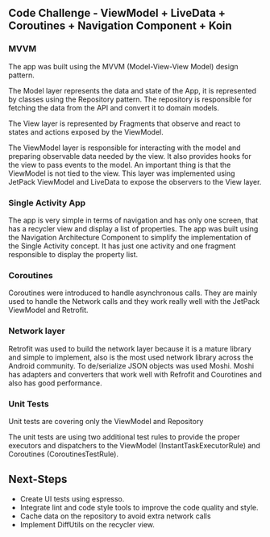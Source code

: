 
## Code Challenge - ViewModel + LiveData + Coroutines + Navigation Component + Koin

### MVVM

The app was built using the MVVM (Model-View-View Model) design pattern.

The Model layer represents the data and state of the App, it is represented by classes using the Repository pattern. The repository is responsible for fetching the data from the API and convert it to domain models.

The View layer is represented by Fragments that observe and react to states and actions exposed by the ViewModel.

The ViewModel layer is responsible for interacting with the model and preparing observable data needed by the view. It also provides hooks for the view to pass events to the model. An important thing is that the ViewModel is not tied to the view.
This layer was implemented using JetPack ViewModel and LiveData to expose the observers to the View layer.

### Single Activity App

The app is very simple in terms of navigation and has only one screen, that has a recycler view and display a list of properties.
The app was built using the Navigation Architecture Component to simplify the implementation of the Single Activity concept. It has just one activity and one fragment responsible to display the property list.

### Coroutines

Coroutines were introduced to handle asynchronous calls. They are mainly used to handle the Network calls and they work really well with the JetPack ViewModel and Retrofit.

### Network layer

Retrofit was used to build the network layer because it is a mature library and simple to implement, also is the most used network library across the Android community.
To de/serialize JSON objects was used Moshi. Moshi has adapters and converters that work well with Refrofit and Courotines and also has good performance.

### Unit Tests

Unit tests are covering only the ViewModel and Repository

The unit tests are using two additional test rules to provide the proper executors and dispatchers to the ViewModel (InstantTaskExecutorRule) and Coroutines (CoroutinesTestRule).

## Next-Steps

- Create UI tests using espresso.
- Integrate lint and code style tools to improve the code quality and style.
- Cache data on the repository to avoid extra network calls
- Implement DiffUtils on the recycler view.
